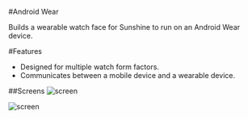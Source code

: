 #Android Wear

Builds a wearable watch face for Sunshine to run on an Android Wear device.

#Features

* Designed for multiple watch form factors.
* Communicates between a mobile device and a wearable device.

##Screens
![screen](../master/art/square.png)

![screen](../master/art/round.png)

